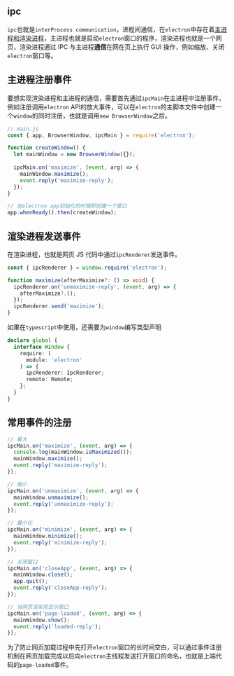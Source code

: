 ## ipc

`ipc`也就是`interProcess communication`，进程间通信，在`electron`中存在着[主进程和渲染进程](https://www.electronjs.org/docs/tutorial/quick-start#%E4%B8%BB%E8%BF%9B%E7%A8%8B%E5%92%8C%E6%B8%B2%E6%9F%93%E5%99%A8%E8%BF%9B%E7%A8%8B)，主进程也就是启动`electron`窗口的程序，渲染进程也就是一个网页，渲染进程通过 IPC 与主进程**通信**在网在页上执行 GUI 操作，例如缩放、关闭`electron`窗口等。

## 主进程注册事件

要想实现渲染进程和主进程的通信，需要首先通过`ipcMain`在主进程中注册事件，例如注册调用`electron` API的放大事件，可以在`electron`的主脚本文件中创建一个`window`的同时注册，也就是调用`new BrowserWindow`之后。

```javascript
// main.js
const { app, BrowserWindow, ipcMain } = require('electron');

function createWindow() {
  let mainWindow = new BrowserWindow({});
  
  ipcMain.on('maximize', (event, arg) => {
    mainWindow.maximize();
    event.reply('maximize-reply');
  });
}

// 在electron app初始化的时候即创建一个窗口
app.whenReady().then(createWindow);
```

##  渲染进程发送事件

在渲染进程，也就是网页 JS 代码中通过`ipcRenderer`发送事件。

```typescript
const { ipcRenderer } = window.require('electron');

function maximize(afterMaximize?: () => void) {
  ipcRenderer.on('unmaximize-reply', (event, arg) => {
    afterMaximize?.();
  });
  ipcRenderer.send('maximize');
}
```

如果在`typescript`中使用，还需要为`window`编写类型声明

```typescript
declare global {
  interface Window {
    require: (
      module: 'electron'
    ) => {
      ipcRenderer: IpcRenderer;
      remote: Remote;
    };
  }
}
```

## 常用事件的注册

```javascript
// 最大
ipcMain.on('maximize', (event, arg) => {
  console.log(mainWindow.isMaximized());
  mainWindow.maximize();
  event.reply('maximize-reply');
});

// 缩小
ipcMain.on('unmaximize', (event, arg) => {
  mainWindow.unmaximize();
  event.reply('unmaximize-reply');
});

// 最小化
ipcMain.on('minimize', (event, arg) => {
  mainWindow.minimize();
  event.reply('minimize-reply');
});

// 关闭窗口
ipcMain.on('closeApp', (event, arg) => {
  mainWindow.close();
  app.quit();
  event.reply('closeApp-reply');
});

// 当网页渲染完显示窗口
ipcMain.on('page-loaded', (event, arg) => {
  mainWindow.show();
  event.reply('loaded-reply');
});
```

为了防止网页加载过程中先打开`electron`窗口的长时间空白，可以通过事件注册机制在网页加载完成以后向`electron`主线程发送打开窗口的命名，也就是上端代码的`page-loaded`事件。



